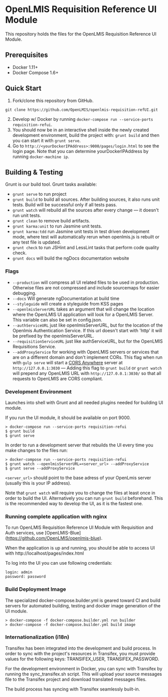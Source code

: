 # OpenLMIS Requisition Reference UI Module
This repository holds the files for the OpenLMIS Requisition Reference UI Module.

## Prerequisites
* Docker 1.11+
* Docker Compose 1.6+

## Quick Start
1. Fork/clone this repository from GitHub.

 ```shell
 git clone https://github.com/OpenLMIS/openlmis-requisition-refUI.git
 ```
2. Develop w/ Docker by running `docker-compose run --service-ports requisition-refui`.
3. You should now be in an interactive shell inside the newly created development environment, build the project with: `grunt build` and then you can start it with `grunt serve`.
4. Go to `http://<yourDockerIPAddress>:9000/pages/login.html` to see the login page. Note that you can determine yourDockerIPAddress by running `docker-machine ip`.

## Building & Testing
Grunt is our build tool. Grunt tasks available:
- `grunt serve` to run project
- `grunt build` to build all sources. After building sources, it also runs unit tests. Build will be successful only if all tests pass.
- `grunt watch` will rebuild all the sources after every change — it doesn't run unit tests.
- `grunt clean` to remove build artifacts.
- `grunt karma:unit` to run Jasmine unit tests.
- `grunt karma:tdd` run Jasmine unit tests in test driven development mode, where test will automatically rerun when openlmis.js is rebuilt or any test file is updated.
- `grunt check` to run JSHint and LessLint tasks that perform code quality check.
- `grunt docs` will build the ngDocs documentation website

### Flags
- `--production` will compress all UI related files to be used in production. Otherwise files are not compressed and include sourcemaps for easier debugging.
- `--docs` Will generate ngDocumentation at build time
- `--styleguide` will create a styleguide from KSS pages
- `--openlmisServerURL` takes an argument that will change the location where the OpenLMIS UI application will look for a OpenLMIS Server. This variable can also be set in config.json. 
- `--authServiceURL` just like openlmisServerURL, but for the location of the Openlmis Authentication Service. If this url doesn't start with 'http' it will be prefixed by the openlmisServerURL. 
- `--requisitionServiceURL` just like authServiceURL, but for the OpenLMIS Requisitions Service. 
- `--addProxyService` for working with OpenLMIS servers or services that are on a different domain and don't implement CORs. This flag when run with `gulp serve` will start a [CORS Anywhere](https://github.com/Rob--W/cors-anywhere) server at `http://127.0.0.1:3030` — Adding this flag to `grunt build` or `grunt watch` will prepend any OpenLMIS URL with `http://127.0.0.1:3030/` so that all requests to OpenLMIS are CORS compliant. 



### Development Environment
Launches into shell with Grunt and all needed plugins needed for building UI module.

If you run the UI module, it should be available on port 9000.

```shell
> docker-compose run --service-ports requisition-refui
$ grunt build
$ grunt serve
```
In order to run a development server that rebuilds the UI every time you make changes to the files run:

```shell
> docker-compose run --service-ports requisition-refui
$ grunt watch --openlmisServerURL=<server_url> --addProxyService
$ grunt serve --addProxyService
```
`<server_url>` should point to the base adress of your OpenLmis server (usually this is your IP address).

Note that `grunt watch` will require you to change the files at least once in order to build the UI. Alternatively you can run `grunt build` beforehand. This is the recommended way to develop the UI, as it is the fastest one.

### Running complete application with nginx
To run OpenLMIS Requisition Reference UI Module with Requisition and Auth services, use [OpenLMIS-Blue] (https://github.com/OpenLMIS/openlmis-blue).

When the application is up and running, you should be able to access UI with http://localhost/pages/index.html

To log into the UI you can use following credentials:
```
login: admin
password: password
```

### Build Deployment Image
The specialized docker-compose.builder.yml is geared toward CI and build
servers for automated building, testing and docker image generation of
the UI module.

```shell
> docker-compose -f docker-compose.builder.yml run builder
> docker-compose -f docker-compose.builder.yml build image
```

### Internationalization (i18n)
Transifex has been integrated into the development and build process. In order to sync with the project's resources in Transifex, you must provide values for the following keys: TRANSIFEX_USER, TRANSIFEX_PASSWORD.

For the development environment in Docker, you can sync with Transifex by running the sync_transifex.sh script. This will upload your source messages file to the Transifex project and download translated messages files.

The build process has syncing with Transifex seamlessly built-in.
